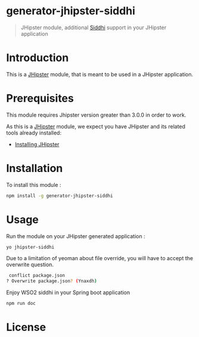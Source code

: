 
# generator-jhipster-siddhi

> JHipster module, additional [Siddhi](https://github.com/wso2/siddhi/) support in your JHipster application


# Introduction

This is a [JHipster](http://jhipster.github.io/) module, that is meant to be used in a JHipster application.

# Prerequisites

This module requires Jhipster version greater than 3.0.0 in order to work.

As this is a [JHipster](http://jhipster.github.io/) module, we expect you have JHipster and its related tools already installed:

- [Installing JHipster](https://jhipster.github.io/installation.html)

# Installation

To install this module :

```bash
npm install -g generator-jhipster-siddhi
```

# Usage

Run the module on your JHipster generated application :

```bash
yo jhipster-siddhi
```

Due to a limitation of yeoman about file override, you will have to accept the overwrite question.

```bash
 conflict package.json
? Overwrite package.json? (Ynaxdh)
```

Enjoy WSO2 siddhi in your Spring boot application

```bash
npm run doc
```

# License

